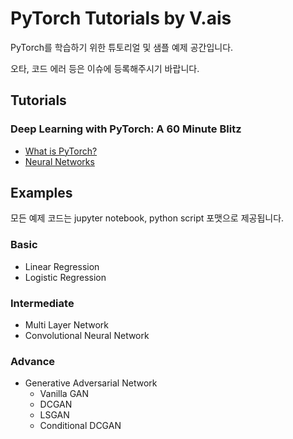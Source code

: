 # PyTorch Tutorials by V.ais

PyTorch를 학습하기 위한 튜토리얼 및 샘플 예제 공간입니다.  

오타, 코드 에러 등은 이슈에 등록해주시기 바랍니다.

## Tutorials
### Deep Learning with PyTorch: A 60 Minute Blitz
- [What is PyTorch?](https://github.com/V-AIS/pytorch/blob/master/Official_Tutorials/Deep%20Learning%20with%20PyTorch-%20A%2060%20Minute%20Blitz/What%20is%20PyTorch/What_is_PyTorch%3F.md)
- [Neural Networks](https://github.com/V-AIS/pytorch/blob/master/Official_Tutorials/Deep%20Learning%20with%20PyTorch-%20A%2060%20Minute%20Blitz/Neural%20Networks/Neural%20Networks.md)



## Examples
모든 예제 코드는 jupyter notebook, python script 포맷으로 제공됩니다.

### Basic
  - Linear Regression
  - Logistic Regression

### Intermediate
  - Multi Layer Network
  - Convolutional Neural Network

### Advance
  - Generative Adversarial Network
    - Vanilla GAN
    - DCGAN
    - LSGAN
    - Conditional DCGAN
